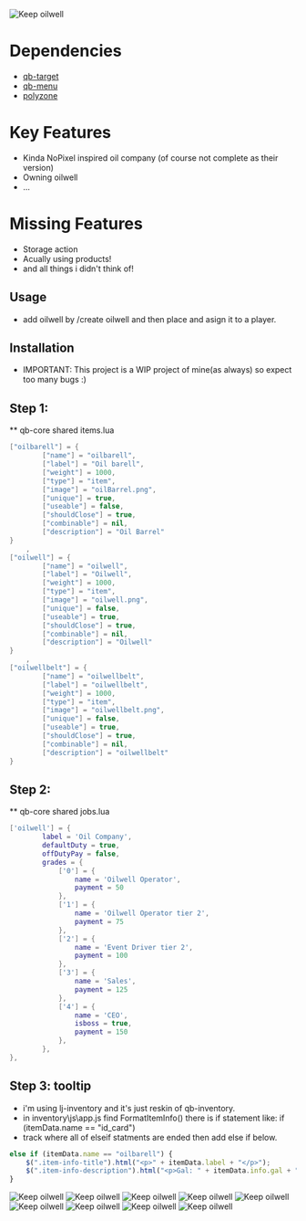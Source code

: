 ![Keep oilwell](https://raw.githubusercontent.com/swkeep/keep-oilwell/main/.github/images/banner2.png)

# Dependencies
* [qb-target](https://github.com/BerkieBb/qb-target)
* [qb-menu](https://github.com/qbcore-framework/qb-menu)
* [polyzone](https://github.com/qbcore-framework/PolyZone)

# Key Features
* Kinda NoPixel inspired oil company (of course not complete as their version)
* Owning oilwell
* ...

# Missing Features
* Storage action
* Acually using products!
* and all things i didn't think of! 

## Usage
* add oilwell by /create oilwell and then place and asign it to a player.

## Installation
* IMPORTANT: This project is a WIP project of mine(as always) so expect too many bugs :)

## Step 1:
** qb-core shared items.lua
```lua 
["oilbarell"] = {
		["name"] = "oilbarell",
		["label"] = "Oil barell",
		["weight"] = 1000,
		["type"] = "item",
		["image"] = "oilBarrel.png",
		["unique"] = true,
		["useable"] = false,
		["shouldClose"] = true,
		["combinable"] = nil,
		["description"] = "Oil Barrel"
}
	,
["oilwell"] = {
		["name"] = "oilwell",
		["label"] = "Oilwell",
		["weight"] = 1000,
		["type"] = "item",
		["image"] = "oilwell.png",
		["unique"] = false,
		["useable"] = true,
		["shouldClose"] = true,
		["combinable"] = nil,
		["description"] = "Oilwell"
}
	,
["oilwellbelt"] = {
		["name"] = "oilwellbelt",
		["label"] = "oilwellbelt",
		["weight"] = 1000,
		["type"] = "item",
		["image"] = "oilwellbelt.png",
		["unique"] = false,
		["useable"] = true,
		["shouldClose"] = true,
		["combinable"] = nil,
		["description"] = "oilwellbelt"
}
```
## Step 2:
** qb-core shared jobs.lua
```lua
['oilwell'] = {
        label = 'Oil Company',
        defaultDuty = true,
        offDutyPay = false,
        grades = {
            ['0'] = {
                name = 'Oilwell Operator',
                payment = 50
            },
            ['1'] = {
                name = 'Oilwell Operator tier 2',
                payment = 75
            },
            ['2'] = {
                name = 'Event Driver tier 2',
                payment = 100
            },
            ['3'] = {
                name = 'Sales',
                payment = 125
            },
            ['4'] = {
                name = 'CEO',
                isboss = true,
                payment = 150
            },
        },
},
```

## Step 3: tooltip

* i'm using lj-inventory and it's just reskin of qb-inventory.
* in inventory\js\app.js find FormatItemInfo() there is if statement like: if (itemData.name == "id_card")
* track where all of elseif statments are ended then add else if below.

```javascript
else if (itemData.name == "oilbarell") {
	$(".item-info-title").html("<p>" + itemData.label + "</p>");
	$(".item-info-description").html("<p>Gal: " + itemData.info.gal + "</p>" + "<p>Type: " + itemData.info.type + "</p>" + "<p>Octane: " + itemData.info.avg_gas_octane + "</p>");
}
```

![Keep oilwell](https://raw.githubusercontent.com/swkeep/keep-oilwell/main/.github/images/screenshots/2022-05-17-16_00_11-000275.jpg)
![Keep oilwell](https://raw.githubusercontent.com/swkeep/keep-oilwell/main/.github/images/screenshots/2022-05-17-16_00_18-000276.jpg)
![Keep oilwell](https://raw.githubusercontent.com/swkeep/keep-oilwell/main/.github/images/screenshots/2022-05-17-16_00_34-000277.jpg)
![Keep oilwell](https://raw.githubusercontent.com/swkeep/keep-oilwell/main/.github/images/screenshots/2022-05-17-16_00_46-000278.jpg)
![Keep oilwell](https://raw.githubusercontent.com/swkeep/keep-oilwell/main/.github/images/screenshots/2022-05-17-16_00_50-000279.jpg)
![Keep oilwell](https://raw.githubusercontent.com/swkeep/keep-oilwell/main/.github/images/screenshots/2022-05-17-16_01_04-000280.jpg)
![Keep oilwell](https://raw.githubusercontent.com/swkeep/keep-oilwell/main/.github/images/screenshots/2022-05-17-16_01_09-000281.jpg)
![Keep oilwell](https://raw.githubusercontent.com/swkeep/keep-oilwell/main/.github/images/screenshots/2022-05-17-16_01_11-000282.jpg)
![Keep oilwell](https://raw.githubusercontent.com/swkeep/keep-oilwell/main/.github/images/screenshots/2022-05-17-16_01_13-000283.jpg)


